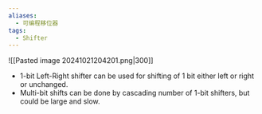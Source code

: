 ```yaml
---
aliases:
  - 可编程移位器
tags:
  - Shifter
---
```

![[Pasted image 20241021204201.png|300]]
- 1-bit Left-Right shifter can be used for shifting of 1 bit either left or right or unchanged.
- Multi-bit shifts can be done by cascading number of 1-bit shifters, but could be large and slow.

